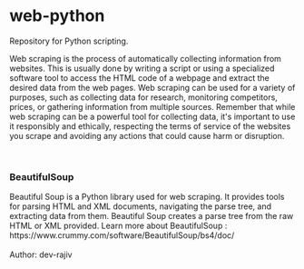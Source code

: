 # web-python
Repository for Python scripting.
<br>
<p>Web scraping is the process of automatically collecting information from websites. This is usually done by writing a script or using a specialized software tool to access the HTML code of a webpage and extract the desired data from the web pages. Web scraping can be used for a variety of purposes, such as collecting data for research, monitoring competitors, prices, or gathering information from multiple sources. Remember that while web scraping can be a powerful tool for collecting data, it's important to use it responsibly and ethically, respecting the terms of service of the websites you scrape and avoiding any actions that could cause harm or disruption.</p>
<br>
<h3>BeautifulSoup</h3>
Beautiful Soup is a Python library used for web scraping. It provides tools for parsing HTML and XML documents, navigating the parse tree, and extracting data from them. Beautiful Soup creates a parse tree from the raw HTML or XML provided. Learn more about BeautifulSoup : https://www.crummy.com/software/BeautifulSoup/bs4/doc/
<br>
<br>
Author: dev-rajiv
